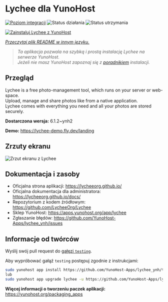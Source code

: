 <!--
To README zostało automatycznie wygenerowane przez <https://github.com/YunoHost/apps/tree/master/tools/readme_generator>
Nie powinno być ono edytowane ręcznie.
-->

# Lychee dla YunoHost

[![Poziom integracji](https://apps.yunohost.org/badge/integration/lychee)](https://ci-apps.yunohost.org/ci/apps/lychee/)
![Status działania](https://apps.yunohost.org/badge/state/lychee)
![Status utrzymania](https://apps.yunohost.org/badge/maintained/lychee)

[![Zainstaluj Lychee z YunoHost](https://install-app.yunohost.org/install-with-yunohost.svg)](https://install-app.yunohost.org/?app=lychee)

*[Przeczytaj plik README w innym języku.](./ALL_README.md)*

> *Ta aplikacja pozwala na szybką i prostą instalację Lychee na serwerze YunoHost.*  
> *Jeżeli nie masz YunoHost zapoznaj się z [poradnikiem](https://yunohost.org/install) instalacji.*

## Przegląd

Lychee is a free photo-management tool, which runs on your server or web-space.  
Upload, manage and share photos like from a native application.  
Lychee comes with everything you need and all your photos are stored securely.


**Dostarczona wersja:** 6.1.2~ynh2

**Demo:** <https://lychee-demo.fly.dev/landing>

## Zrzuty ekranu

![Zrzut ekranu z Lychee](./doc/screenshots/screenshot.jpg)

## Dokumentacja i zasoby

- Oficjalna strona aplikacji: <https://lycheeorg.github.io/>
- Oficjalna dokumentacja dla administratora: <https://lycheeorg.github.io/docs/>
- Repozytorium z kodem źródłowym: <https://github.com/LycheeOrg/Lychee>
- Sklep YunoHost: <https://apps.yunohost.org/app/lychee>
- Zgłaszanie błędów: <https://github.com/YunoHost-Apps/lychee_ynh/issues>

## Informacje od twórców

Wyślij swój pull request do [gałęzi `testing`](https://github.com/YunoHost-Apps/lychee_ynh/tree/testing).

Aby wypróbować gałąź `testing` postępuj zgodnie z instrukcjami:

```bash
sudo yunohost app install https://github.com/YunoHost-Apps/lychee_ynh/tree/testing --debug
lub
sudo yunohost app upgrade lychee -u https://github.com/YunoHost-Apps/lychee_ynh/tree/testing --debug
```

**Więcej informacji o tworzeniu paczek aplikacji:** <https://yunohost.org/packaging_apps>
